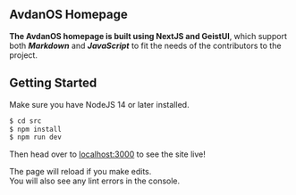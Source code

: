 ## AvdanOS Homepage

**The AvdanOS homepage is built using NextJS and GeistUI**, which support both **_Markdown_** and **_JavaScript_** to fit the needs of the contributors to the project.

## Getting Started

Make sure you have NodeJS 14 or later installed.

```sh
$ cd src
$ npm install
$ npm run dev
```

Then head over to [localhost:3000](http://localhost:3000) to see the site live!

The page will reload if you make edits.<br />
You will also see any lint errors in the console.
